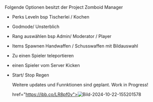 Folgende Optionen besitzt  der Project Zomboid Manager


- Perks Leveln bsp Tischerlei / Kochen
- Godmode/ Unsterblich
- Rang auswählen bsp Admin/ Moderator / Player
- Items Spawnen
    Handwaffen / Schusswaffen mit Bildauswahl
- Zu einen Spieler teleportieren
- einen Spieler vom Server Kicken
- Start/ Stop Regen


  Weitere updates und Funnktionen sind geplant. Work in Progress!

   href="https://ibb.co/LR8pf0v"><img src="https://i.ibb.co/mTGz7RS/Bild-2024-10-22-155201578.png" alt="Bild-2024-10-22-155201578" border="0"></a>
  
